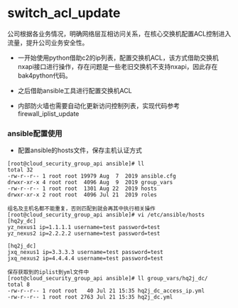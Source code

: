 # switch_acl_update
公司根据各业务情况，明确网络层互相访问关系，在核心交换机配置ACL控制进入流量，提升公司业务安全性。

- 一开始使用python借助c2的ip列表，配置交换机ACL，该方式借助交换机nxapi接口进行操作，存在问题是一些老旧交换机不支持nxapi，因此存在bak4python代码。

- 之后借助ansible工具进行配置交换机ACL

- 内部防火墙也需要自动化更新访问控制列表，实现代码参考firewall_iplist_update

### ansible配置使用
- 配置ansible的hosts文件，保存主机认证方式
```
[root@cloud_security_group_api ansible]# ll
total 32
-rw-r--r-- 1 root root 19979 Aug  7  2019 ansible.cfg
drwxr-xr-x 4 root root  4096 Aug  9  2019 group_vars
-rw-r--r-- 1 root root  1301 Aug 22  2019 hosts
drwxr-xr-x 2 root root  4096 Jul 21  2019 roles

组名及主机名都不能重复，否则匹配到就会再其中执行相关操作
[root@cloud_security_group_api ansible]# vi /etc/ansible/hosts 
[hq2y_dc]
yz_nexus1 ip=1.1.1.1 username=test password=test
yz_nexus2 ip=2.2.2.2 username=test password=test

[hq2j_dc]
jxq_nexus1 ip=3.3.3.3 username=test password=test
jxq_nexus2 ip=4.4.4.4 username=test password=test

保存获取到的iplist到yml文件中
[root@cloud_security_group_api ansible]# ll group_vars/hq2j_dc/
total 8
-rw-r--r-- 1 root root   40 Jul 21 15:35 hq2j_dc_access_ip.yml
-rw-r--r-- 1 root root 2763 Jul 21 15:35 hq2j_dc.yml
```
